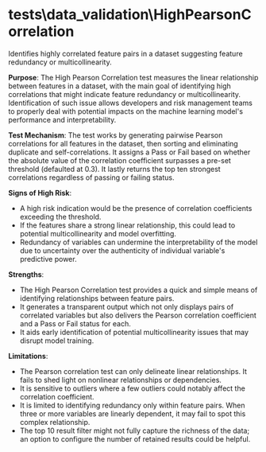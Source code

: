 # tests\data_validation\HighPearsonCorrelation

Identifies highly correlated feature pairs in a dataset suggesting feature redundancy or multicollinearity.

**Purpose**: The High Pearson Correlation test measures the linear relationship between features in a dataset, with
the main goal of identifying high correlations that might indicate feature redundancy or multicollinearity.
Identification of such issue allows developers and risk management teams to properly deal with potential impacts on
the machine learning model's performance and interpretability.

**Test Mechanism**: The test works by generating pairwise Pearson correlations for all features in the dataset,
then sorting and eliminating duplicate and self-correlations. It assigns a Pass or Fail based on whether the
absolute value of the correlation coefficient surpasses a pre-set threshold (defaulted at 0.3). It lastly returns
the top ten strongest correlations regardless of passing or failing status.

**Signs of High Risk**:
- A high risk indication would be the presence of correlation coefficients exceeding the threshold.
- If the features share a strong linear relationship, this could lead to potential multicollinearity and model
overfitting.
- Redundancy of variables can undermine the interpretability of the model due to uncertainty over the authenticity
of individual variable's predictive power.

**Strengths**:
- The High Pearson Correlation test provides a quick and simple means of identifying relationships between feature
pairs.
- It generates a transparent output which not only displays pairs of correlated variables but also delivers the
Pearson correlation coefficient and a Pass or Fail status for each.
- It aids early identification of potential multicollinearity issues that may disrupt model training.

**Limitations**:
- The Pearson correlation test can only delineate linear relationships. It fails to shed light on nonlinear
relationships or dependencies.
- It is sensitive to outliers where a few outliers could notably affect the correlation coefficient.
- It is limited to identifying redundancy only within feature pairs. When three or more variables are linearly
dependent, it may fail to spot this complex relationship.
- The top 10 result filter might not fully capture the richness of the data; an option to configure the number of
retained results could be helpful.